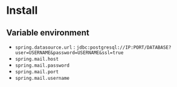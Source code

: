﻿# Install

## Variable environment

* `spring.datasource.url` : `jdbc:postgresql://IP:PORT/DATABASE?user=USERNAME&password=USERNAME&ssl=true`
* `spring.mail.host`
* `spring.mail.password`
* `spring.mail.port`
* `spring.mail.username`
